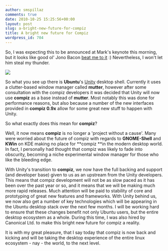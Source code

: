 ```yaml
---
author: smspillaz
comments: true
date: 2010-10-25 15:25:56+00:00
layout: post
slug: a-bright-new-future-for-compiz
title: A bright new future for Compiz
wordpress_id: 704
---
```


So, I was expecting this to be announced at Mark's keynote this morning, but it looks like good ol' Jono Bacon [beat me to it](http://www.jonobacon.org/2010/10/25/ubuntu-11-04-to-ship-unity/) :) Nevertheless, I won't let him steal my thunder.

![](http://farm5.static.flickr.com/4124/5077233336_899cccc9eb_b.jpg)

So what you see up there is **Ubuntu**'s [Unity](http://unity.ubuntu.com/projects/unity/) desktop shell. Currently it uses a clutter-based window manager called **mutter**, however after some consultation with the compiz developers it was decided that Unity will now use **compiz** as a base instead of **mutter**. Most notably this was done for performance reasons, but also because a number of the new interfaces provided in **compiz 0.9x** allow for some great new stuff to happen with Unity.

So what exactly does this mean for **compiz**?

Well, it now means **compiz** is no longer a 'project without a cause'. Many were worried about the future of compiz with regards to **GNOME-Shell** and **KWin** on KDE making no place for **compiz **in the modern desktop world. In fact, I personally had thought that compiz was likely to fade into obscurity, becoming a niche experimental window manager for those who like the bleeding edge.

With Unity's transition to **compiz**, we now have the full backing and support (and developer base) given to us as an upstream from the Unity developers. This means that compiz development will not be as slow paced as it has been over the past year or so, and it means that we will be making much more rapid releases. Much attention will be paid to stability of core and prototyping of great new features and frameworks. With Unity behind us, we now also get a number of key technologies which will be appearing in the Ubuntu desktop stack over the next few months. I will be working hard to ensure that these changes benefit not only Ubuntu users, but the entire desktop ecosystem as a whole. During this time, I was also hired by Canonical Ltd. to make this bright new future for compiz a reality.

It is with my great pleasure, that I say today that compiz is now back and kicking and will be taking the desktop experience of the entire linux ecosystem - nay - the world, to the next level.
